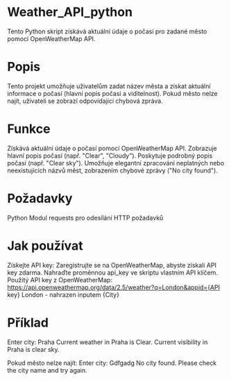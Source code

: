 # Weather_API_python

Tento Python skript získává aktuální údaje o počasí pro zadané město pomocí OpenWeatherMap API.

# Popis
Tento projekt umožňuje uživatelům zadat název města a získat aktuální informace o počasí (hlavní popis počasí a viditelnost). Pokud město nelze najít, uživateli se zobrazí odpovídající chybová zpráva.

# Funkce
Získává aktuální údaje o počasí pomocí OpenWeatherMap API.
Zobrazuje hlavní popis počasí (např. "Clear", "Cloudy").
Poskytuje podrobný popis počasí (např. "Clear sky").
Umožňuje elegantní zpracování neplatných nebo neexistujících názvů měst, zobrazením chybové zprávy ("No city found").

# Požadavky
Python 
Modul requests pro odesílání HTTP požadavků

# Jak používat
Získejte API key: 
Zaregistrujte se na OpenWeatherMap, abyste získali API key zdarma.
Nahraďte proměnnou api_key ve skriptu vlastním API klíčem.
Použitý API key z OpenWeatherMap: https://api.openweathermap.org/data/2.5/weather?q=London&appid={API key}
London - nahrazen inputem {City}

# Příklad
Enter city: Praha
Current weather in Praha is Clear.
Current visibility in Praha is clear sky.

Pokud město nelze najít:
Enter city: Gdfgadg
No city found. Please check the city name and try again.
